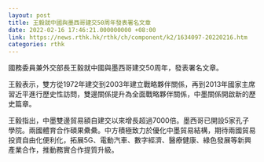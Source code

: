 ```yaml
---
layout: post
title: 王毅就中國與墨西哥建交50周年發表署名文章
date: 2022-02-16 17:46:21.000000000 +08:00
link: https://news.rthk.hk/rthk/ch/component/k2/1634097-20220216.htm
categories: rthk
---
```


國務委員兼外交部長王毅就中國與墨西哥建交50周年，發表署名文章。

王毅表示，雙方從1972年建交到2003年建立戰略夥伴關係，再到2013年國家主席習近平進行歷史性訪問，雙邊關係提升為全面戰略夥伴關係，中墨關係開啟新的歷史篇章。

王毅指出，中墨雙邊貿易額自建交以來增長超過7000倍。墨西哥已開設5家孔子學院。兩國體育合作碩果纍纍。中方積極致力於優化中墨貿易結構，期待兩國貿易投資自由化便利化，拓展5G、電動汽車、數字經濟、醫療健康、綠色發展等新興產業合作，推動務實合作提質升級。
